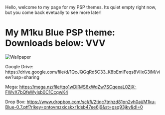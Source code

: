 <p>Hello, welcome to my page for my PSP themes. Its quiet empty right now, but you come back evetually to see more later!</p>


# My M1ku Blue PSP theme: Downloads below: VVV
![Wallpaper](https://github.com/user-attachments/assets/78550102-0717-43c1-882f-416788abbc89)

<p> Google Drive: https://drive.google.com/file/d/1QcJQGqRd5C33_K8bEmIFeqs8VIIxG3iM/view?usp=sharing

Mega: https://mega.nz/file/tqo1wDiR#S6xWqZw7SCqeeaL0ZjX-FWvX7bQfeWyIsb0C1CcqwK4

Drop Box: https://www.dropbox.com/scl/fi/2tjqc7tnhzd81pn2vh0aj/M1ku-Blue-0.7.ptf?rlkey=ontovmzxicskxr1dsb47ee6j6&st=gsq93jkv&dl=0</p>
